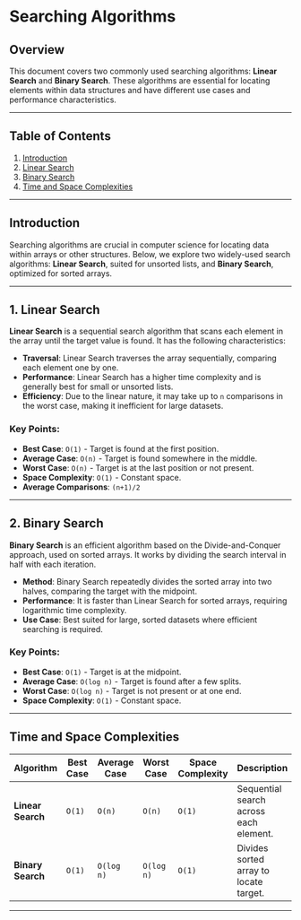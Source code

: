 # Searching Algorithms

## Overview
This document covers two commonly used searching algorithms: **Linear Search** and **Binary Search**. These algorithms are essential for locating elements within data structures and have different use cases and performance characteristics.

---

## Table of Contents
1. [Introduction](#introduction)
2. [Linear Search](#linear-search)
3. [Binary Search](#binary-search)
4. [Time and Space Complexities](#time-and-space-complexities)

---

## Introduction
Searching algorithms are crucial in computer science for locating data within arrays or other structures. Below, we explore two widely-used search algorithms: **Linear Search**, suited for unsorted lists, and **Binary Search**, optimized for sorted arrays.

---

## 1. Linear Search
**Linear Search** is a sequential search algorithm that scans each element in the array until the target value is found. It has the following characteristics:

- **Traversal**: Linear Search traverses the array sequentially, comparing each element one by one.
- **Performance**: Linear Search has a higher time complexity and is generally best for small or unsorted lists.
- **Efficiency**: Due to the linear nature, it may take up to `n` comparisons in the worst case, making it inefficient for large datasets.

### Key Points:
- **Best Case**: `O(1)` - Target is found at the first position.
- **Average Case**: `O(n)` - Target is found somewhere in the middle.
- **Worst Case**: `O(n)` - Target is at the last position or not present.
- **Space Complexity**: `O(1)` - Constant space.
- **Average Comparisons**: `(n+1)/2`

---

## 2. Binary Search
**Binary Search** is an efficient algorithm based on the Divide-and-Conquer approach, used on sorted arrays. It works by dividing the search interval in half with each iteration.

- **Method**: Binary Search repeatedly divides the sorted array into two halves, comparing the target with the midpoint.
- **Performance**: It is faster than Linear Search for sorted arrays, requiring logarithmic time complexity.
- **Use Case**: Best suited for large, sorted datasets where efficient searching is required.

### Key Points:
- **Best Case**: `O(1)` - Target is at the midpoint.
- **Average Case**: `O(log n)` - Target is found after a few splits.
- **Worst Case**: `O(log n)` - Target is not present or at one end.
- **Space Complexity**: `O(1)` - Constant space.

---

## Time and Space Complexities

| **Algorithm**     | **Best Case** | **Average Case** | **Worst Case** | **Space Complexity** | **Description**                          |
|-------------------|---------------|-------------------|----------------|-----------------------|------------------------------------------|
| **Linear Search** | `O(1)`        | `O(n)`           | `O(n)`        | `O(1)`                | Sequential search across each element.   |
| **Binary Search** | `O(1)`        | `O(log n)`       | `O(log n)`    | `O(1)`                | Divides sorted array to locate target.   |

--- 
